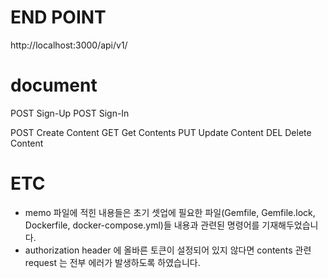 # END POINT
http://localhost:3000/api/v1/

# document
POST Sign-Up
POST Sign-In

POST Create Content
GET Get Contents
PUT Update Content
DEL Delete Content

# ETC
* memo 파일에 적힌 내용들은 초기 셋업에 필요한 파일(Gemfile, Gemfile.lock, Dockerfile, docker-compose.yml)들 내용과 관련된 명령어를 기재해두었습니다.
* authorization header 에 올바른 토큰이 설정되어 있지 않다면 contents 관련 request 는 전부 에러가 발생하도록 하였습니다.

